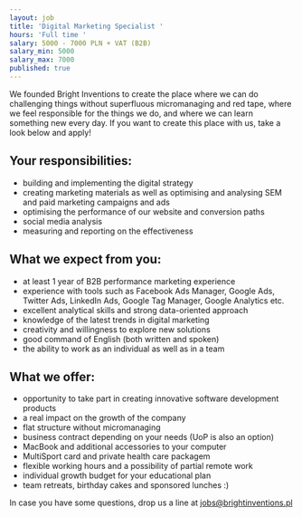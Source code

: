 ```yaml
---
layout: job
title: 'Digital Marketing Specialist '
hours: 'Full time '
salary: 5000 - 7000 PLN + VAT (B2B)
salary_min: 5000
salary_max: 7000
published: true
---
```

We founded Bright Inventions to create the place where we can do challenging things without superfluous micromanaging and red tape, where we feel responsible for the things we do, and where we can learn something new every day. If you want to create this place with us, take a look below and apply! 

## Your responsibilities:

* building and implementing the digital strategy
* creating marketing materials as well as optimising and analysing SEM and paid marketing campaigns and ads
* optimising the performance of our website and conversion paths
* social media analysis
* measuring and reporting on the effectiveness 

## What we expect from you:

* at least 1 year of B2B performance marketing experience
* experience with tools such as Facebook Ads Manager, Google Ads, Twitter Ads, LinkedIn Ads, Google Tag Manager, Google Analytics etc.
* excellent analytical skills and strong data-oriented approach 
* knowledge of the latest trends in digital marketing
* creativity and willingness to explore new solutions
* good command of English (both written and spoken) 
* the ability to work as an individual as well as in a team 

## What we offer:

* opportunity to take part in creating innovative software development products
* a real impact on the growth of the company 
* flat structure without micromanaging 
* business contract depending on your needs (UoP is also an option)
* MacBook and additional accessories to your computer
* MultiSport card and private health care packagem
* flexible working hours and a possibility of partial remote work
* individual growth budget for your educational plan
* team retreats, birthday cakes and sponsored lunches :)

In case you have some questions, drop us a line at jobs@brightinventions.pl
